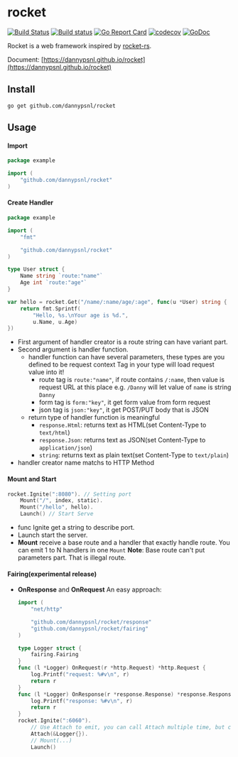 # rocket

[![Build Status](https://travis-ci.org/dannypsnl/rocket.svg)](https://travis-ci.org/dannypsnl/rocket)
[![Build status](https://ci.appveyor.com/api/projects/status/pftm1me961io7hg4?svg=true)](https://ci.appveyor.com/project/dannypsnl/rocket)
[![Go Report Card](https://goreportcard.com/badge/github.com/dannypsnl/rocket)](https://goreportcard.com/report/github.com/dannypsnl/rocket)
[![codecov](https://codecov.io/gh/dannypsnl/rocket/branch/master/graph/badge.svg)](https://codecov.io/gh/dannypsnl/rocket)<Paste>
[![GoDoc](https://godoc.org/github.com/dannypsnl/rocket?status.svg)](https://godoc.org/github.com/dannypsnl/rocket)

Rocket is a web framework inspired by [rocket-rs](https://github.com/SergioBenitez/Rocket).

Document: [https://dannypsnl.github.io/rocket](https://dannypsnl.github.io/rocket)

## Install

`go get github.com/dannypsnl/rocket`

## Usage

#### Import

```go
package example

import (
	"github.com/dannypsnl/rocket"
)
```

#### Create Handler

```go
package example

import (
	"fmt"

	"github.com/dannypsnl/rocket"
)

type User struct {
	Name string `route:"name"`
	Age int `route:"age"`
}

var hello = rocket.Get("/name/:name/age/:age", func(u *User) string {
	return fmt.Sprintf(
		"Hello, %s.\nYour age is %d.",
		u.Name, u.Age)
})
```

- First argument of handler creator is a route string can have variant part.
- Second argument is handler function.
	- handler function can have several parameters, these types are you defined to be request context
		Tag in your type will load request value into it!
		- route tag is `route:"name"`, if route contains `/:name`, then value is request URL at this place
			e.g. `/Danny` will let value of `name` is string `Danny`
		- form tag is `form:"key"`, it get form value from form request
		- json tag is `json:"key"`, it get POST/PUT body that is JSON
	- return type of handler function is meaningful
		- `response.Html`: returns text as HTML(set Content-Type to `text/html`)
		- `response.Json`: returns text as JSON(set Content-Type to `application/json`)
		- `string`: returns text as plain text(set Content-Type to `text/plain`)
- handler creator name matchs to HTTP Method

#### Mount and Start

```go
rocket.Ignite(":8080"). // Setting port
	Mount("/", index, static).
	Mount("/hello", hello).
	Launch() // Start Serve
```

- func Ignite get a string to describe port.
- Launch start the server.
- **Mount** receive a base route and a handler that exactly handle route. You can emit 1 to N handlers in one `Mount`
	**Note**: Base route can't put parameters part. That is illegal route.

#### Fairing(experimental release)

- **OnResponse** and **OnRequest**
	An easy approach:
	```go
	import (
		"net/http"

		"github.com/dannypsnl/rocket/response"
		"github.com/dannypsnl/rocket/fairing"
	)

	type Logger struct {
		fairing.Fairing
	}
	func (l *Logger) OnRequest(r *http.Request) *http.Request {
		log.Printf("request: %#v\n", r)
		return r
	}
	func (l *Logger) OnResponse(r *response.Response) *response.Response {
		log.Printf("response: %#v\n", r)
		return r
	}
	rocket.Ignite(":6060").
		// Use Attach to emit, you can call Attach multiple time, but carefully at modify data, that might cause problem
		Attach(&Logger{}).
		// Mount(...)
		Launch()
	```
